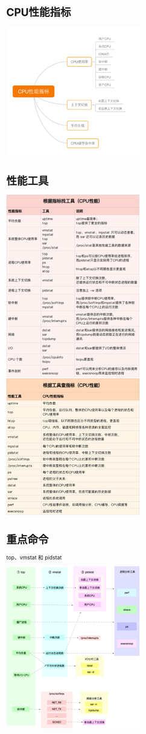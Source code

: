 # CPU性能指标
<img src="https://raw.githubusercontent.com/dark-tone/notes/main/%E6%93%8D%E4%BD%9C%E7%B3%BB%E7%BB%9F/imgs/1.webp" style="max-width: 70%;">

# 性能工具
<img src="https://raw.githubusercontent.com/dark-tone/notes/main/%E6%93%8D%E4%BD%9C%E7%B3%BB%E7%BB%9F/imgs/2.webp" style="max-width: 70%;">
<img src="https://raw.githubusercontent.com/dark-tone/notes/main/%E6%93%8D%E4%BD%9C%E7%B3%BB%E7%BB%9F/imgs/3.webp" style="max-width: 70%;">

# 重点命令
top、vmstat 和 pidstat

<img src="https://raw.githubusercontent.com/dark-tone/notes/main/%E6%93%8D%E4%BD%9C%E7%B3%BB%E7%BB%9F/imgs/4.webp" style="max-width: 70%;">